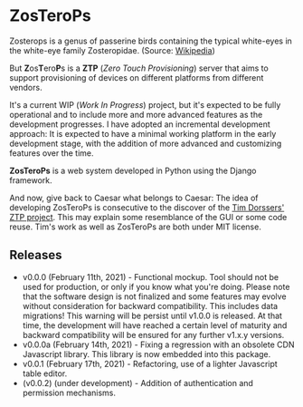 # ZosTeroPs
  
Zosterops is a genus of passerine birds containing the typical white-eyes in  the white-eye family Zosteropidae. (Source: [Wikipedia](https://en.wikipedia.org/wiki/Zosterops))  
  
But **Z**os**T**ero**P**s is a **ZTP** (*Zero Touch Provisioning*) server that aims to support provisioning of devices on different platforms from different vendors.

It's a current WIP (*Work In Progress*) project, but it's expected to be fully operational and to include more and more advanced features as the development progresses. I have adopted an incremental development approach: It is expected to have a minimal working platform in the early development stage, with the addition of more advanced and customizing features over the time.

**ZosTeroPs** is a web system developed in Python using the Django framework.

And now, give back to Caesar what belongs to Caesar: The idea of developing ZosTeroPs is consecutive to the discover of the [Tim Dorssers' ZTP project](https://github.com/tdorssers/ztp). This may explain some resemblance of the GUI or some code reuse. Tim's work as well as ZosTeroPs are both under MIT license.

## Releases
* v0.0.0 (February 11th, 2021) - Functional mockup. Tool should not be used for production, or only if you know what you're doing. Please note that the software design is not finalized and some features may evolve without consideration for backward compatibility. This includes data migrations! This warning will be persist until v1.0.0 is released. At that time, the development will have reached a certain level of maturity and backward compatibility will be ensured for any further v1.x.y versions.
* v0.0.0a (February 14th, 2021) - Fixing a regression with an obsolete CDN Javascript library. This library is now embedded into this package.
* v0.0.1 (February 17th, 2021) - Refactoring, use of a lighter Javascript table editor.
* (v0.0.2) (under development) - Addition of authentication and permission mechanisms.
